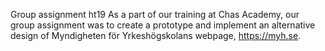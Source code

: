 Group assignment ht19
As a part of our training at Chas Academy, our group assignment was to create a prototype and implement an alternative design of Myndigheten för Yrkeshögskolans webpage, https://myh.se.
